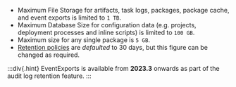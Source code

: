 - Maximum File Storage for artifacts, task logs, packages, package cache, and event exports is limited to `1 TB`.
- Maximum Database Size for configuration data (e.g. projects, deployment processes and inline scripts) is limited to `100 GB`.
- Maximum size for any single package is `5 GB`.
- [Retention policies](/docs/administration/retention-policies) are *defaulted* to 30 days, but this figure can be changed as required.

:::div{.hint}
EventExports is available from **2023.3** onwards as part of the audit log retention feature.
:::